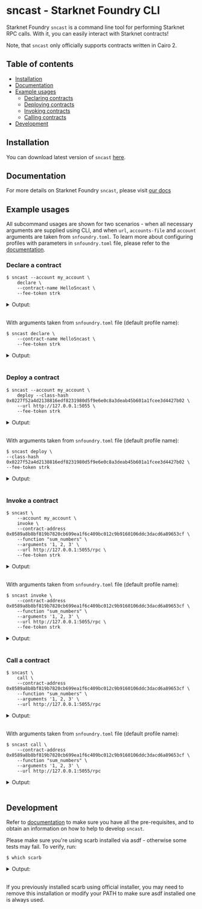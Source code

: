 # sncast - Starknet Foundry CLI

Starknet Foundry `sncast` is a command line tool for performing Starknet RPC calls. With it, you can easily interact with Starknet contracts!

Note, that `sncast` only officially supports contracts written in Cairo 2.

## Table of contents

<!-- TOC -->
  * [Installation](#installation)
  * [Documentation](#documentation)
  * [Example usages](#example-usages)
    * [Declaring contracts](#declare-a-contract)
    * [Deploying contracts](#deploy-a-contract)
    * [Invoking contracts](#invoke-a-contract)
    * [Calling contracts](#call-a-contract)
  * [Development](#development)
<!-- TOC -->

## Installation

You can download latest version of `sncast` [here](https://github.com/foundry-rs/starknet-foundry/releases).

## Documentation

For more details on Starknet Foundry `sncast`, please visit [our docs](https://foundry-rs.github.io/starknet-foundry/starknet/index.html) 

## Example usages

All subcommand usages are shown for two scenarios - when all necessary arguments are supplied using CLI, and when `url`, `accounts-file` and `account` arguments are taken from `snfoundry.toml`. To learn more about configuring profiles with parameters in `snfoundry.toml` file, please refer to the [documentation](https://foundry-rs.github.io/starknet-foundry/projects/configuration.html#defining-profiles-in-snfoundrytoml).

### Declare a contract

<!-- TODO(#2736) -->
<!-- { "ignored": true } -->
```shell
$ sncast --account my_account \
    declare \
    --contract-name HelloSncast \
    --fee-token strk
```

<details>
<summary>Output:</summary>

```shell
command: Declare
class_hash: [..]
transaction_hash: [..]
```
</details>
<br>

With arguments taken from `snfoundry.toml` file (default profile name):

<!-- TODO(#2736) -->
<!-- { "ignored": true } -->
```shell
$ sncast declare \
    --contract-name HelloSncast \
    --fee-token strk
```

<details>
<summary>Output:</summary>

```shell
command: Declare
class_hash: [..]
transaction_hash: [..]
```
</details>
<br>


### Deploy a contract

<!-- TODO(#2736) -->
<!-- { "ignored": true } -->
```shell
$ sncast --account my_account \
    deploy --class-hash 0x0227f52a4d2138816edf8231980d5f9e6e0c8a3deab45b601a1fcee3d4427b02 \
    --url http://127.0.0.1:5055 \
    --fee-token strk
```

<details>
<summary>Output:</summary>

```shell
command: Deploy
contract_address: [..]
transaction_hash: [..]
```
</details>
<br>

With arguments taken from `snfoundry.toml` file (default profile name):

<!-- TODO(#2736) -->
<!-- { "ignored": true } -->
```shell
$ sncast deploy \
--class-hash 0x0227f52a4d2138816edf8231980d5f9e6e0c8a3deab45b601a1fcee3d4427b02 \
--fee-token strk

```

<details>
<summary>Output:</summary>

```shell
command: Deploy
contract_address: [..]
transaction_hash: [..]
```
</details>
<br>


### Invoke a contract

```shell
$ sncast \
    --account my_account \
    invoke \
    --contract-address 0x0589a8b8bf819b7820cb699ea1f6c409bc012c9b9160106ddc3dacd6a89653cf \
    --function "sum_numbers" \
    --arguments '1, 2, 3' \
    --url http://127.0.0.1:5055/rpc \
    --fee-token strk
```

<details>
<summary>Output:</summary>

```shell
command: invoke
transaction_hash: [..]

To see invocation details, visit:
transaction: https://sepolia.starkscan.co/tx/[..]
```
</details>
<br>


With arguments taken from `snfoundry.toml` file (default profile name):

```shell
$ sncast invoke \
    --contract-address 0x0589a8b8bf819b7820cb699ea1f6c409bc012c9b9160106ddc3dacd6a89653cf \
    --function "sum_numbers" \
    --arguments '1, 2, 3' \
    --url http://127.0.0.1:5055/rpc \
    --fee-token strk
```

<details>
<summary>Output:</summary>

```shell
command: invoke
transaction_hash: [..]

To see invocation details, visit:
transaction: https://sepolia.starkscan.co/tx/[..]
```
</details>
<br>

### Call a contract

```shell
$ sncast \
    call \
    --contract-address 0x0589a8b8bf819b7820cb699ea1f6c409bc012c9b9160106ddc3dacd6a89653cf \
    --function "sum_numbers" \
    --arguments '1, 2, 3' \
    --url http://127.0.0.1:5055/rpc
```

<details>
<summary>Output:</summary>

```shell
command: call
response: [0x6]
```
</details>
<br>


With arguments taken from `snfoundry.toml` file (default profile name):

```shell
$ sncast call \
    --contract-address 0x0589a8b8bf819b7820cb699ea1f6c409bc012c9b9160106ddc3dacd6a89653cf \
    --function "sum_numbers" \
    --arguments '1, 2, 3' \
    --url http://127.0.0.1:5055/rpc
```

<details>
<summary>Output:</summary>

```shell
command: call
response: [0x6]
```
</details>
<br>


## Development

Refer to [documentation](https://foundry-rs.github.io/starknet-foundry/development/environment-setup.html) to make sure you have all the pre-requisites, and to obtain an information on how to help to develop `sncast`.

Please make sure you're using scarb installed via asdf - otherwise some tests may fail.
To verify, run:

```shell
$ which scarb
```

<details>
<summary>Output:</summary>

```shell
$HOME/.asdf/shims/scarb
```
</details>
<br>

If you previously installed scarb using official installer, you may need to remove this installation or modify your PATH to make sure asdf installed one is always used.
